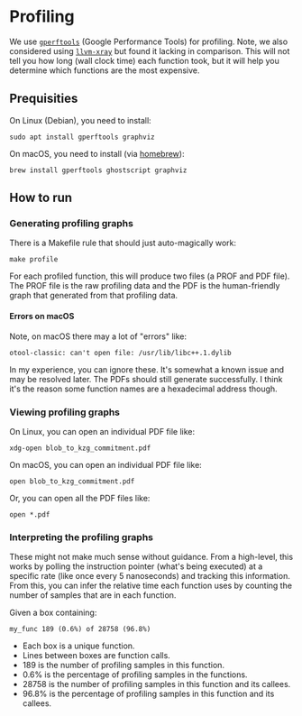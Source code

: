 # Profiling

We use [`gperftools`](https://github.com/gperftools/gperftools) (Google
Performance Tools) for profiling. Note, we also considered using
[`llvm-xray`](https://llvm.org/docs/XRay.html) but found it lacking in
comparison. This will not tell you how long (wall clock time) each function
took, but it will help you determine which functions are the most expensive.

## Prequisities

On Linux (Debian), you need to install:
```
sudo apt install gperftools graphviz
```

On macOS, you need to install (via [homebrew](https://brew.sh)):
```
brew install gperftools ghostscript graphviz
```

## How to run

### Generating profiling graphs

There is a Makefile rule that should just auto-magically work:

```
make profile
```

For each profiled function, this will produce two files (a PROF and PDF
file). The PROF file is the raw profiling data and the PDF is the
human-friendly graph that generated from that profiling data.

#### Errors on macOS

Note, on macOS there may a lot of "errors" like:

```
otool-classic: can't open file: /usr/lib/libc++.1.dylib
```

In my experience, you can ignore these. It's somewhat a known issue and may be
resolved later. The PDFs should still generate successfully. I think it's the
reason some function names are a hexadecimal address though.

### Viewing profiling graphs

On Linux, you can open an individual PDF file like:
```
xdg-open blob_to_kzg_commitment.pdf
```

On macOS, you can open an individual PDF file like:
```
open blob_to_kzg_commitment.pdf
```

Or, you can open all the PDF files like:
```
open *.pdf
```

### Interpreting the profiling graphs

These might not make much sense without guidance. From a high-level, this works
by polling the instruction pointer (what's being executed) at a specific rate
(like once every 5 nanoseconds) and tracking this information. From this, you
can infer the relative time each function uses by counting the number of samples
that are in each function. 

Given a box containing:

```
my_func 189 (0.6%) of 28758 (96.8%)
```

* Each box is a unique function.
* Lines between boxes are function calls.
* 189 is the number of profiling samples in this function.
* 0.6% is the percentage of profiling samples in the functions.
* 28758 is the number of profiling samples in this function and its callees.
* 96.8% is the percentage of profiling samples in this function and its callees.